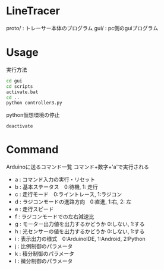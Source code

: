 # LineTracer

proto/ : トレーサー本体のプログラム
gui/ : pc側のguiプログラム

# Usage

実行方法
```bash
cd gui
cd scripts
activate.bat
cd ..
python controller3.py
```
python仮想環境の停止
```
deactivate
```

# Command

Arduinoに送るコマンド一覧
コマンド+数字+'a'で実行される
- a : コマンド入力の実行・リセット
- b : 基本ステータス　0:待機, 1: 走行
- c : 走行モード　0:ライントレース, 1:ラジコン
- d : ラジコンモードの進路方向　0:直進, 1:右, 2: 左
- e : 走行スピード
- f : ラジコンモードでの左右減速比
- g : モーター出力値を出力するかどうか 0:しない, 1:する
- h : 光センサーの値を出力するかどうか 0:しない, 1:する
- i : 表示出力の様式　0:ArduinoIDE, 1:Android, 2:Python
- j : 比例制御のパラメータ
- k : 積分制御のパラメータ
- l : 微分制御のパラメータ
